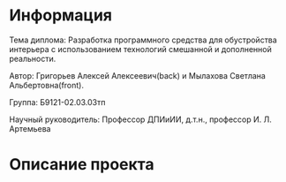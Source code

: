 # Информация
Тема диплома: Разработка программного средства для обустройства интерьера с использованием технологий смешанной и дополненной реальности.

Автор: Григорьев Алексей Алексеевич(back) и Мылахова Светлана Альбертовна(front).

Группа: Б9121-02.03.03тп

Научный руководитель: Профессор ДПИиИИ, д.т.н., профессор И. Л. Артемьева

# Описание проекта

